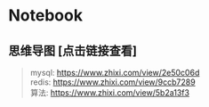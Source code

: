 # Notebook

## 思维导图 [点击链接查看]
> mysql: https://www.zhixi.com/view/2e50c06d </br>
> redis: https://www.zhixi.com/view/9ccb7289 </br>
> 算法: https://www.zhixi.com/view/5b2a13f3 </br>
